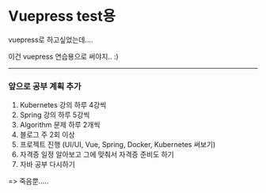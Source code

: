 # Vuepress test용

vuepress로 하고싶었는데....

이건 vuepress 연습용으로 써야지.. :)

-----

### 앞으로 공부 계획 추가

1. Kubernetes 강의 하루 4강씩
2. Spring 강의 하루 5강씩
3. Algorithm 문제 하루 2개씩
4. 블로그 주 2회 이상 
5. 프로젝트 진행 (UI/UI, Vue, Spring, Docker, Kubernetes 써보기)
6. 자격증 일정 알아보고 그에 맞춰서 자격증 준비도 하기
7. 자바 공부 다시하기

=> 죽음뿐.....


